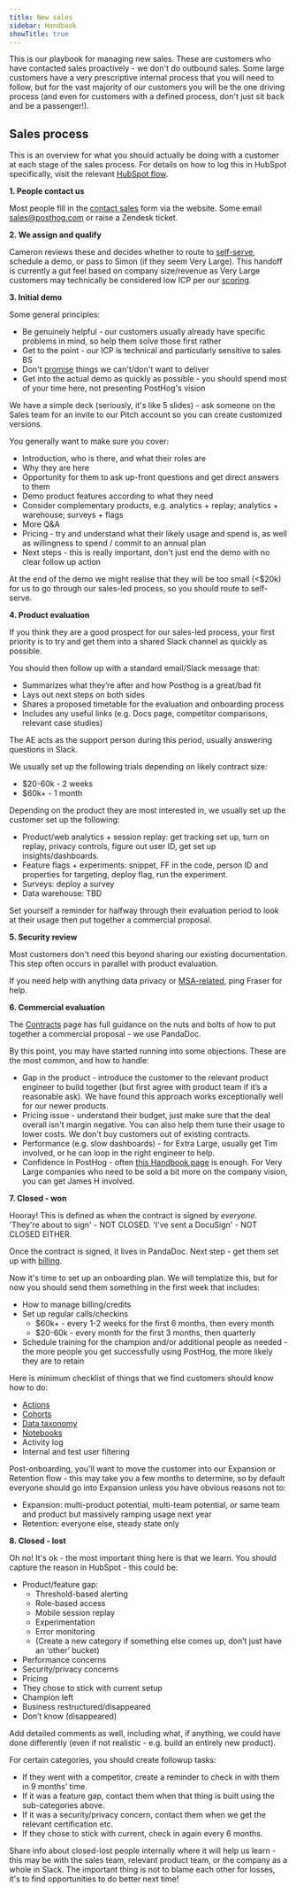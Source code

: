 ```yaml
---
title: New sales
sidebar: Handbook
showTitle: true
---
```


This is our playbook for managing new sales. These are customers who have contacted sales proactively - we don't do outbound sales. Some large customers have a very prescriptive internal process that you will need to follow, but for the vast majority of our customers you will be the one driving process (and even for customers with a defined process, don't just sit back and be a passenger!).

## Sales process

This is an overview for what you should actually be doing with a customer at each stage of the sales process. For details on how to log this in HubSpot specifically, visit the relevant [HubSpot flow](/handbook/growth/sales/crm#inbound-hands-on-pipeline). 

**1. People contact us**

Most people fill in the [contact sales](/contact-sales) form via the website. Some email sales@posthog.com or raise a Zendesk ticket.

**2. We assign and qualify**

Cameron reviews these and decides whether to route to [self-serve](/handbook/growth/sales/crm#inbound-self-serve-pipeline), schedule a demo, or pass to Simon (if they seem Very Large).  This handoff is currently a gut feel based on company size/revenue as Very Large customers may technically be considered low ICP per our [scoring](/handbook/growth/sales/icp). 

**3. Initial demo**

Some general principles:
- Be genuinely helpful - our customers usually already have specific problems in mind, so help them solve those first rather 
- Get to the point - our ICP is technical and particularly sensitive to sales BS
- Don't [promise](/handbook/growth/sales/overview#enterprise-customers) things we can't/don't want to deliver
- Get into the actual demo as quickly as possible - you should spend most of your time here, not presenting PostHog's vision

We have a simple deck (seriously, it's like 5 slides) - ask someone on the Sales team for an invite to our Pitch account so you can create customized versions. 

You generally want to make sure you cover:

- Introduction, who is there, and what their roles are
- Why they are here
- Opportunity for them to ask up-front questions and get direct answers to them
- Demo product features according to what they need
- Consider complementary products, e.g. analytics + replay; analytics + warehouse; surveys + flags
- More Q&A
- Pricing - try and understand what their likely usage and spend is, as well as willingness to spend / commit to an annual plan
- Next steps - this is really important, don't just end the demo with no clear follow up action

At the end of the demo we might realise that they will be too small (<$20k) for us to go through our sales-led process, so you should route to self-serve. 

**4. Product evaluation**

If you think they are a good prospect for our sales-led process, your first priority is to try and get them into a shared Slack channel as quickly as possible. 

You should then follow up with a standard email/Slack message that:

- Summarizes what they’re after and how Posthog is a great/bad fit
- Lays out next steps on both sides
- Shares a proposed timetable for the evaluation and onboarding process
- Includes any useful links (e.g. Docs page, competitor comparisons, relevant case studies)

The AE acts as the support person during this period, usually answering questions in Slack. 

We usually set up the following trials depending on likely contract size:

- $20-60k - 2 weeks
- $60k+ - 1 month

Depending on the product they are most interested in, we usually set up the customer set up the following:

- Product/web analytics + session replay: get tracking set up, turn on replay, privacy controls, figure out user ID, get set up insights/dashboards.
- Feature flags + experiments: snippet, FF in the code, person ID and properties for targeting, deploy flag, run the experiment. 
- Surveys: deploy a survey
- Data warehouse: TBD

Set yourself a reminder for halfway through their evaluation period to look at their usage then put together a commercial proposal. 

**5. Security review**

Most customers don't need this beyond sharing our existing documentation. This step often occurs in parallel with product evaluation.  

If you need help with anything data privacy or [MSA-related](/handbook/growth/sales/contracts), ping Fraser for help. 

**6. Commercial evaluation**

The [Contracts](/handbook/growth/sales/contracts) page has full guidance on the nuts and bolts of how to put together a commercial proposal - we use PandaDoc. 

By this point, you may have started running into some objections. These are the most common, and how to handle:

- Gap in the product - introduce the customer to the relevant product engineer to build together (but first agree with product team if it’s a reasonable ask). We have found this approach works exceptionally well for our newer products. 
- Pricing issue - understand their budget, just make sure that the deal overall isn't margin negative. You can also help them tune their usage to lower costs. We don't buy customers out of existing contracts. 
- Performance (e.g. slow dashboards) - for Extra Large, usually get Tim involved, or he can loop in the right engineer to help. 
- Confidence in PostHog - often [this Handbook page](/handbook/finance) is enough. For Very Large companies who need to be sold a bit more on the company vision, you can get James H involved.

**7. Closed - won**

Hooray! This is defined as when the contract is signed by _everyone_. 'They're about to sign' - NOT CLOSED. 'I've sent a DocuSign' - NOT CLOSED EITHER.  

Once the contract is signed, it lives in PandaDoc. Next step - get them set up with [billing](/handbook/growth/sales/billing). 

Now it's time to set up an onboarding plan. We will templatize this, but for now you should send them something in the first week that includes:

- How to manage billing/credits
- Set up regular calls/checkins
  - $60k+ - every 1-2 weeks for the first 6 months, then every month
  - $20-60k - every month for the first 3 months, then quarterly
- Schedule training for the champion and/or additional people as needed - the more people you get successfully using PostHog, the more likely they are to retain

Here is minimum checklist of things that we find customers should know how to do:
- [Actions](/docs/data/actions)
- [Cohorts](/docs/data/cohorts)
- [Data taxonomy](/docs/data)
- [Notebooks](/docs/notebooks)
- Activity log
- Internal and test user filtering

Post-onboarding, you'll want to move the customer into our Expansion or Retention flow - this may take you a few months to determine, so by default everyone should go into Expansion unless you have obvious reasons not to:
- Expansion: multi-product potential, multi-team potential, _or_ same team and product but massively ramping usage next year
- Retention: everyone else, steady state only

**8. Closed - lost**

Oh no! It's ok - the most important thing here is that we learn. You should capture the reason in HubSpot - this could be:

- Product/feature gap:
  - Threshold-based alerting
  - Role-based access
  - Mobile session replay
  - Experimentation
  - Error monitoring
  - (Create a new category if something else comes up, don’t just have an ‘other’ bucket)
- Performance concerns
- Security/privacy concerns
- Pricing
- They chose to stick with current setup
- Champion left
- Business restructured/disappeared
- Don’t know (disappeared)

Add detailed comments as well, including what, if anything, we could have done differently (even if not realistic - e.g. build an entirely new product). 

For certain categories, you should create followup tasks:
- If they went with a competitor, create a reminder to check in with them in 9 months’ time. 
- If it was a feature gap, contact them when that thing is built using the sub-categories above. 
- If it was a security/privacy concern, contact them when we get the relevant certification etc. 
- If they chose to stick with current, check in again every 6 months. 

Share info about closed-lost people internally where it will help us learn - this may be with the sales team, relevant product team, or the company as a whole in Slack. The important thing is not to blame each other for losses, it's to find opportunities to do better next time!
